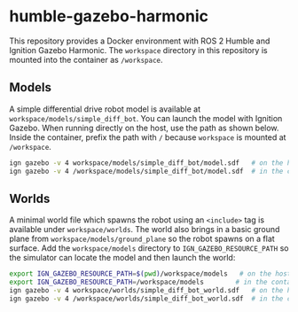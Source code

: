 # humble-gazebo-harmonic

This repository provides a Docker environment with ROS 2 Humble and Ignition Gazebo Harmonic.
The `workspace` directory in this repository is mounted into the container as `/workspace`.

## Models

A simple differential drive robot model is available at `workspace/models/simple_diff_bot`.
You can launch the model with Ignition Gazebo. When running directly on the host, use the path as shown below. Inside the container, prefix the path with `/` because `workspace` is mounted at `/workspace`.

```bash
ign gazebo -v 4 workspace/models/simple_diff_bot/model.sdf   # on the host
ign gazebo -v 4 /workspace/models/simple_diff_bot/model.sdf  # in the container
```

## Worlds

A minimal world file which spawns the robot using an `<include>` tag is available under `workspace/worlds`.
The world also brings in a basic ground plane from `workspace/models/ground_plane` so the robot spawns on a flat surface.
Add the `workspace/models` directory to `IGN_GAZEBO_RESOURCE_PATH` so the simulator can locate the model and then launch the world:

```bash
export IGN_GAZEBO_RESOURCE_PATH=$(pwd)/workspace/models   # on the host
export IGN_GAZEBO_RESOURCE_PATH=/workspace/models        # in the container
ign gazebo -v 4 workspace/worlds/simple_diff_bot_world.sdf   # on the host
ign gazebo -v 4 /workspace/worlds/simple_diff_bot_world.sdf  # in the container
```


